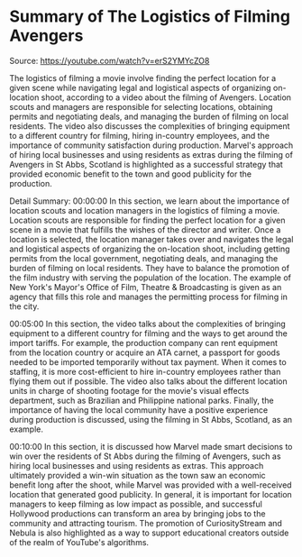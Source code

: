 # Summary of The Logistics of Filming Avengers

Source: https://youtube.com/watch?v=erS2YMYcZO8

The logistics of filming a movie involve finding the perfect location for a given scene while navigating legal and logistical aspects of organizing on-location shoot, according to a video about the filming of Avengers. Location scouts and managers are responsible for selecting locations, obtaining permits and negotiating deals, and managing the burden of filming on local residents. The video also discusses the complexities of bringing equipment to a different country for filming, hiring in-country employees, and the importance of community satisfaction during production. Marvel's approach of hiring local businesses and using residents as extras during the filming of Avengers in St Abbs, Scotland is highlighted as a successful strategy that provided economic benefit to the town and good publicity for the production.

Detail Summary: 
00:00:00
In this section, we learn about the importance of location scouts and location managers in the logistics of filming a movie. Location scouts are responsible for finding the perfect location for a given scene in a movie that fulfills the wishes of the director and writer. Once a location is selected, the location manager takes over and navigates the legal and logistical aspects of organizing the on-location shoot, including getting permits from the local government, negotiating deals, and managing the burden of filming on local residents. They have to balance the promotion of the film industry with serving the population of the location. The example of New York's Mayor's Office of Film, Theatre & Broadcasting is given as an agency that fills this role and manages the permitting process for filming in the city.

00:05:00
In this section, the video talks about the complexities of bringing equipment to a different country for filming and the ways to get around the import tariffs. For example, the production company can rent equipment from the location country or acquire an ATA carnet, a passport for goods needed to be imported temporarily without tax payment. When it comes to staffing, it is more cost-efficient to hire in-country employees rather than flying them out if possible. The video also talks about the different location units in charge of shooting footage for the movie's visual effects department, such as Brazilian and Philippine national parks. Finally, the importance of having the local community have a positive experience during production is discussed, using the filming in St Abbs, Scotland, as an example.

00:10:00
In this section, it is discussed how Marvel made smart decisions to win over the residents of St Abbs during the filming of Avengers, such as hiring local businesses and using residents as extras. This approach ultimately provided a win-win situation as the town saw an economic benefit long after the shoot, while Marvel was provided with a well-received location that generated good publicity. In general, it is important for location managers to keep filming as low impact as possible, and successful Hollywood productions can transform an area by bringing jobs to the community and attracting tourism. The promotion of CuriosityStream and Nebula is also highlighted as a way to support educational creators outside of the realm of YouTube's algorithms.

